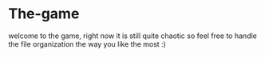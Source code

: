 # The-game
welcome to the game, right now it is still quite chaotic so feel free to handle the file organization the way you like the most :) 
